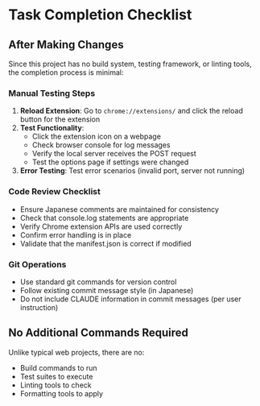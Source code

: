 # Task Completion Checklist

## After Making Changes
Since this project has no build system, testing framework, or linting tools, the completion process is minimal:

### Manual Testing Steps
1. **Reload Extension**: Go to `chrome://extensions/` and click the reload button for the extension
2. **Test Functionality**: 
   - Click the extension icon on a webpage
   - Check browser console for log messages
   - Verify the local server receives the POST request
   - Test the options page if settings were changed
3. **Error Testing**: Test error scenarios (invalid port, server not running)

### Code Review Checklist
- Ensure Japanese comments are maintained for consistency
- Check that console.log statements are appropriate
- Verify Chrome extension APIs are used correctly
- Confirm error handling is in place
- Validate that the manifest.json is correct if modified

### Git Operations
- Use standard git commands for version control
- Follow existing commit message style (in Japanese)
- Do not include CLAUDE information in commit messages (per user instruction)

## No Additional Commands Required
Unlike typical web projects, there are no:
- Build commands to run
- Test suites to execute  
- Linting tools to check
- Formatting tools to apply